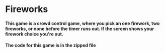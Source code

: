 # Fireworks
#### This game is a crowd control game, where you pick an one firework, two fireworks, or none before the timer runs out. If the screen shows your firework choice you're out.
#### The code for this game is in the zipped file

